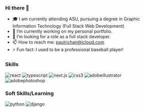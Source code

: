 ### Hi there 👋

- 🎓 I am currently attending ASU, pursuing a degree in Graphic Information Technology (Full Stack Web Development)
- 🔭 I’m currently working on my personal portfolio.
- 🤔 I’m looking for a role as a full stack developer.
- 📫 How to reach me: paulrichan@icloud.com
- ⚡ Fun fact: I used to be a professional baseball player!

### Skills

![react](https://img.shields.io/badge/React-61DAFB?style=for-the-badge&logo=React&logoColor=white)
![typescript](https://img.shields.io/badge/TypeScript-3178C6?style=for-the-badge&logo=TypeScript&logoColor=white)
![next.js](https://img.shields.io/badge/Next.js-000000?style=for-the-badge&logo=Next.js&logoColor=white)
![css3](https://img.shields.io/badge/CSS3-1572B6?style=for-the-badge&logo=CSS3&logoColor=white)
![adobeillustrator](https://img.shields.io/badge/Illustrator-FF9A00?style=for-the-badge&logo=AdobeIllustrator&logoColor=white)
![adobephotoshop](https://img.shields.io/badge/Photoshop-31A8FF?style=for-the-badge&logo=AdobePhotoshop&logoColor=white)

### Soft Skills/Learning
![python](https://img.shields.io/badge/Python-3776AB?style=for-the-badge&logo=Python&logoColor=white)
![django](https://img.shields.io/badge/Django-092E20?style=for-the-badge&logo=Django&logoColor=white)

